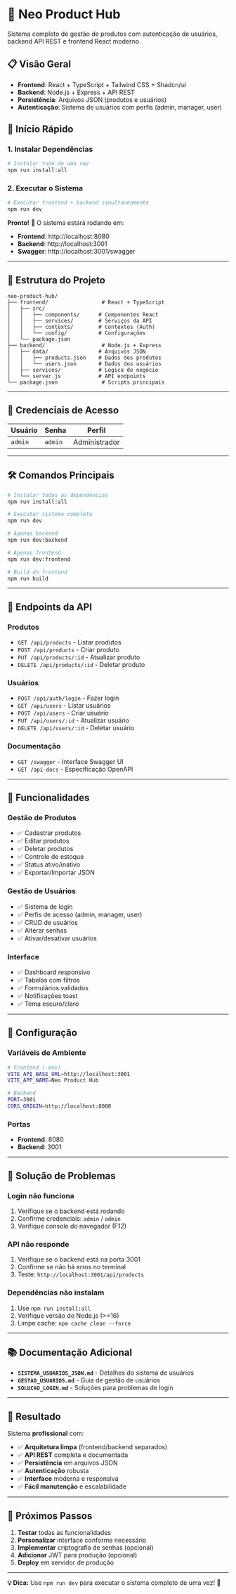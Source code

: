 # 🚀 Neo Product Hub

Sistema completo de gestão de produtos com autenticação de usuários, backend API REST e frontend React moderno.

## 📋 **Visão Geral**

- **Frontend**: React + TypeScript + Tailwind CSS + Shadcn/ui
- **Backend**: Node.js + Express + API REST
- **Persistência**: Arquivos JSON (produtos e usuários)
- **Autenticação**: Sistema de usuários com perfis (admin, manager, user)

## 🚀 **Início Rápido**

### **1. Instalar Dependências**
```bash
# Instalar tudo de uma vez
npm run install:all
```

### **2. Executar o Sistema**
```bash
# Executar frontend + backend simultaneamente
npm run dev
```

**Pronto!** 🎉 O sistema estará rodando em:
- **Frontend**: http://localhost:8080
- **Backend**: http://localhost:3001
- **Swagger**: http://localhost:3001/swagger

---

## 📁 **Estrutura do Projeto**

```
neo-product-hub/
├── frontend/                 # React + TypeScript
│   ├── src/
│   │   ├── components/      # Componentes React
│   │   ├── services/        # Serviços da API
│   │   ├── contexts/        # Contextos (Auth)
│   │   └── config/          # Configurações
│   └── package.json
├── backend/                  # Node.js + Express
│   ├── data/                # Arquivos JSON
│   │   ├── products.json    # Dados dos produtos
│   │   └── users.json       # Dados dos usuários
│   ├── services/            # Lógica de negócio
│   └── server.js            # API endpoints
└── package.json              # Scripts principais
```

---

## 🔐 **Credenciais de Acesso**

| Usuário | Senha | Perfil |
|---------|-------|--------|
| `admin` | `admin` | Administrador |

---

## 🛠️ **Comandos Principais**

```bash
# Instalar todas as dependências
npm run install:all

# Executar sistema completo
npm run dev

# Apenas backend
npm run dev:backend

# Apenas frontend
npm run dev:frontend

# Build do frontend
npm run build
```

---

## 🔗 **Endpoints da API**

### **Produtos**
- `GET /api/products` - Listar produtos
- `POST /api/products` - Criar produto
- `PUT /api/products/:id` - Atualizar produto
- `DELETE /api/products/:id` - Deletar produto

### **Usuários**
- `POST /api/auth/login` - Fazer login
- `GET /api/users` - Listar usuários
- `POST /api/users` - Criar usuário
- `PUT /api/users/:id` - Atualizar usuário
- `DELETE /api/users/:id` - Deletar usuário

### **Documentação**
- `GET /swagger` - Interface Swagger UI
- `GET /api-docs` - Especificação OpenAPI

---

## 🎯 **Funcionalidades**

### **Gestão de Produtos**
- ✅ Cadastrar produtos
- ✅ Editar produtos
- ✅ Deletar produtos
- ✅ Controle de estoque
- ✅ Status ativo/inativo
- ✅ Exportar/Importar JSON

### **Gestão de Usuários**
- ✅ Sistema de login
- ✅ Perfis de acesso (admin, manager, user)
- ✅ CRUD de usuários
- ✅ Alterar senhas
- ✅ Ativar/desativar usuários

### **Interface**
- ✅ Dashboard responsivo
- ✅ Tabelas com filtros
- ✅ Formulários validados
- ✅ Notificações toast
- ✅ Tema escuro/claro

---

## 🔧 **Configuração**

### **Variáveis de Ambiente**
```bash
# Frontend (.env)
VITE_API_BASE_URL=http://localhost:3001
VITE_APP_NAME=Neo Product Hub

# Backend
PORT=3001
CORS_ORIGIN=http://localhost:8080
```

### **Portas**
- **Frontend**: 8080
- **Backend**: 3001

---

## 🚨 **Solução de Problemas**

### **Login não funciona**
1. Verifique se o backend está rodando
2. Confirme credenciais: `admin` / `admin`
3. Verifique console do navegador (F12)

### **API não responde**
1. Verifique se o backend está na porta 3001
2. Confirme se não há erros no terminal
3. Teste: `http://localhost:3001/api/products`

### **Dependências não instalam**
1. Use `npm run install:all`
2. Verifique versão do Node.js (>=16)
3. Limpe cache: `npm cache clean --force`

---

## 📚 **Documentação Adicional**

- **`SISTEMA_USUARIOS_JSON.md`** - Detalhes do sistema de usuários
- **`GESTAO_USUARIOS.md`** - Guia de gestão de usuários
- **`SOLUCAO_LOGIN.md`** - Soluções para problemas de login

---

## 🎉 **Resultado**

Sistema **profissional** com:
- ✅ **Arquitetura limpa** (frontend/backend separados)
- ✅ **API REST** completa e documentada
- ✅ **Persistência** em arquivos JSON
- ✅ **Autenticação** robusta
- ✅ **Interface** moderna e responsiva
- ✅ **Fácil manutenção** e escalabilidade

---

## 🚀 **Próximos Passos**

1. **Testar** todas as funcionalidades
2. **Personalizar** interface conforme necessário
3. **Implementar** criptografia de senhas (opcional)
4. **Adicionar** JWT para produção (opcional)
5. **Deploy** em servidor de produção

---

**💡 Dica:** Use `npm run dev` para executar o sistema completo de uma vez! 🎯
